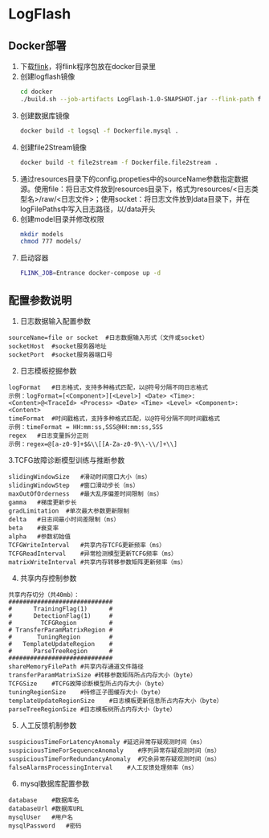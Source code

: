 # LogFlash
## Docker部署    
1. 下载[flink](https://www.apache.org/dyn/closer.lua/flink/flink-1.10.0/flink-1.10.0-bin-scala_2.11.tgz)，将flink程序包放在docker目录里
2. 创建logflash镜像
   ```bash
   cd docker
   ./build.sh --job-artifacts LogFlash-1.0-SNAPSHOT.jar --flink-path flink-1.10.0-bin-scala_2.11.tgz
   ```
3. 创建数据库镜像
    ```bash
   docker build -t logsql -f Dockerfile.mysql .
    ```
4. 创建file2Stream镜像
    ```bash
   docker build -t file2stream -f Dockerfile.file2stream .
    ```
5. 通过resources目录下的config.propeties中的sourceName参数指定数据源。使用file：将日志文件放到resources目录下，格式为resources/<日志类型名>/raw/<日志文件>；使用socket：将日志文件放到data目录下，并在logFilePaths中写入日志路径，以/data开头
6. 创建model目录并修改权限
    ```bash
   mkdir models
   chmod 777 models/ 
   ```
7. 启动容器
   ```bash
   FLINK_JOB=Entrance docker-compose up -d
   ```
## 配置参数说明
1. 日志数据输入配置参数
```
sourceName=file or socket  #日志数据输入形式（文件或socket）
socketHost  #socket服务器地址
socketPort  #socket服务器端口号
```
2. 日志模板挖掘参数
```
logFormat   #日志格式，支持多种格式匹配，以@符号分隔不同日志格式
示例：logFormat=[<Component>][<Level>] <Date> <Time>: <Content>@<TraceId> <Process> <Date> <Time> <Level> <Component>: <Content>
timeFormat  #时间戳格式，支持多种格式匹配，以@符号分隔不同时间戳格式
示例：timeFormat = HH:mm:ss,SSS@HH:mm:ss,SSS
regex   #日志变量拆分正则
示例：regex=@[a-z0-9]+$&\\[[A-Za-z0-9\\-\\/]+\\]
```
3.TCFG故障诊断模型训练与推断参数 
```
slidingWindowSize   #滑动时间窗口大小（ms）
slidingWindowStep   #窗口滑动步长（ms）
maxOutOfOrderness   #最大乱序偏差时间限制（ms）
gamma   #梯度更新步长
gradLimitation  #单次最大参数更新限制
delta   #日志间最小时间差限制（ms）
beta    #衰变率
alpha   #参数初始值
TCFGWriteInterval   #共享内存TCFG更新频率（ms）
TCFGReadInterval    #异常检测模型更新TCFG频率（ms）
matrixWriteInterval #共享内存转移参数矩阵更新频率（ms）
```
4. 共享内存控制参数
```
共享内存切分（共40mb）：
#############################
#      TrainingFlag(1)      #
#      DetectionFlag(1)     #
#        TCFGRegion         #
# TransferParamMatrixRegion #
#       TuningRegion        #
#   TemplateUpdateRegion    #
#      ParseTreeRegion      #
#############################
shareMemoryFilePath #共享内存通道文件路径
transferParamMatrixSize #转移参数矩阵所占内存大小（byte）
TCFGSize    #TCFG故障诊断模型所占内存大小（byte）
tuningRegionSize    #待修正子图缓存大小（byte）
templateUpdateRegionSize    #日志模板更新信息所占内存大小（byte）
parseTreeRegionSize #日志模板树所占内存大小（byte）
```
5. 人工反馈机制参数
```
suspiciousTimeForLatencyAnomaly #延迟异常存疑观测时间（ms）
suspiciousTimeForSequenceAnomaly    #序列异常存疑观测时间（ms）
suspiciousTimeForRedundancyAnomaly  #冗余异常存疑观测时间（ms）
falseAlarmsProcessingInterval    #人工反馈处理频率（ms）
```
6. mysql数据库配置参数
```
database    #数据库名
databaseUrl #数据库URL
mysqlUser   #用户名
mysqlPassword   #密码
```     


